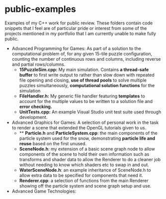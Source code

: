 # public-examples
Examples of my C++ work for public review. These folders contain code snippets that I feel are of particular pride or interest from some of the projects mentioned in my portfolio that I am currently unable to make fully public. 

* Advanced Programming for Games: As part of a solution to the computational problem of, for any given 15-tile puzzle configuration, counting the number of continuous rows and columns, including reverse and partial rows/columns.
    * **15PuzzleSim.cpp:** My main simulation. Contains **a thread-safe buffer** to first write output to rather than slow down with repeated file opening and closing, **use of thread pools** to solve multiple puzzles simultaneously, **computational solution functions** for the simulation
    * **FileHandler.h:** My generic file handler featuring **templates** to account for the multiple values to be written to a solution file and **error checking.**
    * **UnitTests.cpp:** An example Visual Studio unit test suite used through development. 
* Advanced Graphics for Games: A selection of personal work in the task to render a scene that extended the OpenGL tutorials given to us.
    * ** **Particle.h** and **ParticleSystem.cpp**: the main components of the particle system used for the snow, demonstrating **particle life and reuse** based on the first unused.
    * **SceneNode.h**: my extension of a basic scene graph node to allow components of the scene to hold their own information such as transforms and shader data to allow the Renderer to do a cleaner job without needing to know which shaders etc to swap in and out. 
    * **WaterSceneNode.h**: an example inheritance of SceneNode.h to allow extra data to be specified for components that need it.
    * **Renderer.cpp**: a selection of functions from the main Renderer showing off the particle system and scene graph setup and use. 
* Advanced Game Technologies: 
